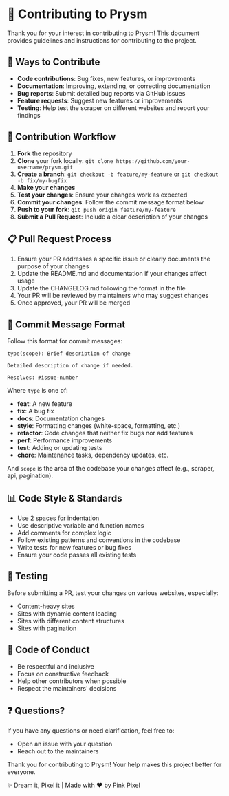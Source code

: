 # 🤝 Contributing to Prysm

Thank you for your interest in contributing to Prysm! This document provides guidelines and instructions for contributing to the project.

## 🌟 Ways to Contribute

- **Code contributions**: Bug fixes, new features, or improvements
- **Documentation**: Improving, extending, or correcting documentation
- **Bug reports**: Submit detailed bug reports via GitHub issues
- **Feature requests**: Suggest new features or improvements
- **Testing**: Help test the scraper on different websites and report your findings

## 🔄 Contribution Workflow

1. **Fork** the repository
2. **Clone** your fork locally: `git clone https://github.com/your-username/prysm.git`
3. **Create a branch**: `git checkout -b feature/my-feature` or `git checkout -b fix/my-bugfix`
4. **Make your changes**
5. **Test your changes**: Ensure your changes work as expected
6. **Commit your changes**: Follow the commit message format below
7. **Push to your fork**: `git push origin feature/my-feature`
8. **Submit a Pull Request**: Include a clear description of your changes

## 📋 Pull Request Process

1. Ensure your PR addresses a specific issue or clearly documents the purpose of your changes
2. Update the README.md and documentation if your changes affect usage
3. Update the CHANGELOG.md following the format in the file
4. Your PR will be reviewed by maintainers who may suggest changes
5. Once approved, your PR will be merged

## 💬 Commit Message Format

Follow this format for commit messages:

```
type(scope): Brief description of change

Detailed description of change if needed.

Resolves: #issue-number
```

Where `type` is one of:

- **feat**: A new feature
- **fix**: A bug fix
- **docs**: Documentation changes
- **style**: Formatting changes (white-space, formatting, etc.)
- **refactor**: Code changes that neither fix bugs nor add features
- **perf**: Performance improvements
- **test**: Adding or updating tests
- **chore**: Maintenance tasks, dependency updates, etc.

And `scope` is the area of the codebase your changes affect (e.g., scraper, api, pagination).

## 📊 Code Style & Standards

- Use 2 spaces for indentation
- Use descriptive variable and function names
- Add comments for complex logic
- Follow existing patterns and conventions in the codebase
- Write tests for new features or bug fixes
- Ensure your code passes all existing tests

## 🧪 Testing

Before submitting a PR, test your changes on various websites, especially:

- Content-heavy sites
- Sites with dynamic content loading
- Sites with different content structures
- Sites with pagination

## 📜 Code of Conduct

- Be respectful and inclusive
- Focus on constructive feedback
- Help other contributors when possible
- Respect the maintainers' decisions

## ❓ Questions?

If you have any questions or need clarification, feel free to:

- Open an issue with your question
- Reach out to the maintainers

Thank you for contributing to Prysm! Your help makes this project better for everyone.

✨ Dream it, Pixel it | Made with ❤️ by Pink Pixel 